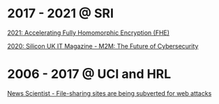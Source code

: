 # 2017 - 2021 @ SRI
[2021: Accelerating Fully Homomorphic Encryption (FHE)](https://www.sri.com/press-release/sri-international-awarded-11-5-million-darpa-contract-to-accelerate-fully-homomorphic-encryption/)

[2020: Silicon UK IT Magazine - M2M: The Future of Cybersecurity](https://www.silicon.co.uk/networks/m2m/m2m-the-future-of-cybersecurity-347076)



# 2006 - 2017 @ UCI and HRL
[News Scientist - File-sharing sites are being subverted for web attacks](https://www.newscientist.com/article/dn11949-file-sharing-sites-are-being-subverted-for-web-attacks/)
